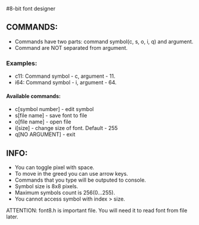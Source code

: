 #8-bit font designer

## COMMANDS:
* Commands have two parts: command symbol(c, s, o, i, q) and argument.
* Command are NOT separated from argument.
###	Examples:
* c11: Command symbol - c, argument - 11.
* i64: Command symbol - i, argument - 64.

#### Available commands:
* c[symbol number] - edit symbol
* s[file name] - save font to file
* o[file name] - open file
* i[size] - change size of font. Default - 255
* q[NO ARGUMENT] - exit
## INFO:
* You can toggle pixel with space.
* To move in the greed you can use arrow keys.
* Commands that you type will be outputed to console.
* Symbol size is 8x8 pixels.
* Maximum symbols count is 256(0...255).
* You cannot access symbol with index > size.

ATTENTION: font8.h is important file. You will need it to read font from file later.

